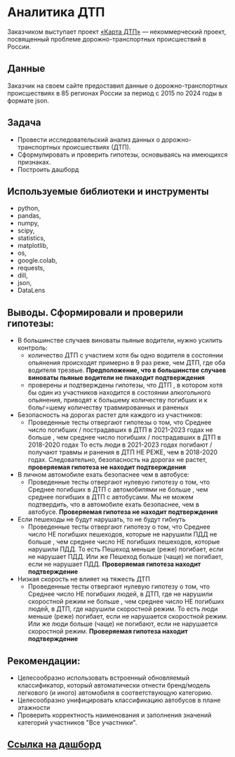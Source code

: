 # Аналитика ДТП
Заказчиком выступает проект [«Карта ДТП»](https://dtp-stat.ru/) — некоммерческий проект, посвященный проблеме дорожно-транспортных происшествий в России.

## Данные

Заказчик на своем сайте предоставил данные о дорожно-транспортных происшествиях в 85 регионах России за период с 2015 по 2024 годы в формате json.

## Задача 
- Провести исследовательский анализ данных о дорожно-транспортных происшествиях (ДТП).
- Сформулировать и проверить гипотезы, основываясь на имеющихся признаках.
- Построить дашборд 

## Используемые библиотеки и инструменты
-  python,
-  pandas,
-  numpy,
-  scipy,
-  statistics,
-  matplotlib,
-  os,
-  google.colab,
-  requests,
-  dill,
-  json,
-  DataLens

## Выводы. Сформировали и проверили гипотезы:
- В большинстве случаев виноваты пьяные водители, нужно усилить контроль:
  - количество ДТП с участием хотя бы одно водителя в состоянии опьянения происходят примерно в 9 раз реже, чем ДТП, где оба водителя трезвые. **Предположение, что в большинстве случаев виноваты пьяные водители не пнаходит подтверждения**
  - проверены и подтверждены гипотезы, что ДТП , в котором хотя бы один из участников находится в состоянии алкогольного опьянения, приводят к большему количеству погибших и к больг=шему количеству травмированных и раненых
- Безопасность на дорогах растет для каждого из участников:
  - Проведенные тесты отвергают гипотезы о том, что Среднее число погибших / пострадавших в ДТП в 2021-2023 годах не больше , чем среднее число погибших / пострадавших  в ДТП в 2018-2020 годах То есть люди в 2021-2023 годах погибают /получают травмы и ранения в ДТП НЕ РЕЖЕ, чем в 2018-2020 годах. Следовательно, безопасность на дорогах не растет, **проверяемая гипотеза не находит подтверждения**
- В личном автомобиле ехать безопаснее чем в автобусе:
  - Проведенные тесты отвергают нулевую гипотезу о том, что Среднее погибших в ДТП с автомобилями не больше , чем среднее погибших в ДТП с автобусами. Мы не можем подтвердить, что в автомобиле ехать безопаснее, чем в автобусе. **Проверяемая гипотеза не находит подтверждения**
- Если пешеходы не будут нарушать, то не будут гибнуть
  - Проведенные тесты отвергают гипотезу о том, что Среднее число НЕ погибших пешеходов, которые не нарушили ПДД не больше , чем среднее число НЕ погибших пешеходов, которые нарушили ПДД. То есть Пешеход меньше (реже) погибает, если не нарушает ПДД. Или же Пешеход больше (чаще) не погибает, если не нарушает ПДД. **Проверяемая гипотеза находит подтверждение**
- Низкая скорость не влияет на тяжесть ДТП
  - Проведенные тесты отвергают нулевую гипотезу о том, что Среднее число НЕ погибших людей, в ДТП, где не нарушили скоростной режим не больше , чем среднее число НЕ погибших людей, в ДТП, где нарушили скоростной режим. То есть люди меньше (реже) погибает, если не нарушается скоростной режим. Или же люди больше (чаще) не погибают, если не нарушается скоростной режим. **Проверяемая гипотеза находит подтверждение**

## Рекомендации:
- Целесообразно использовать встроенный обновляемый классификатор, который автоматически отнести бренд/модель легкового (и иного) автомобиля в соответствующую категорию.
- Целесообразно унифицировать классификацию автобусов в плане этажности
- Проверить корректность наименования и заполнения значений категорий участников  "Все участники".

##  [Ссылка на дашборд](https://datalens.yandex/s1rbmtass104g)





